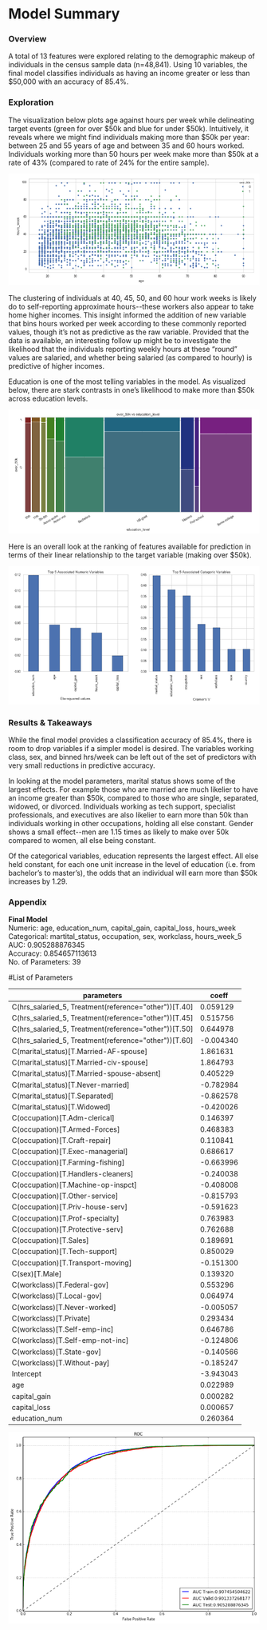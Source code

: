 # Model Summary

### Overview
A total of 13 features were explored relating to the demographic makeup of individuals in the census sample data (n=48,841). Using 10 variables, the final model classifies individuals as having an income greater or less than $50,000 with an accuracy of 85.4%. 

### Exploration 
The visualization below plots age against hours per week while delineating target events (green for over $50k and blue for under $50k). Intuitively, it reveals where we might find individuals making more than $50k per year: between 25 and 55 years of age and between 35 and 60 hours worked. Individuals working more than 50 hours per week make more than $50k at a rate of 43% (compared to rate of 24% for the entire sample). 

![alt text](https://github.com/dinicholson/data-scientist-exercise01/blob/master/summary/visuals/age_hrsWorked_target.PNG)

The clustering of individuals at 40, 45, 50, and 60 hour work weeks is likely do to self-reporting approximate hours--these workers also appear to take home higher incomes. This insight informed the addition of new variable that bins hours worked per week according to these commonly reported values, though it’s not as predictive as the raw variable. Provided that the data is available, an interesting follow up might be to investigate the likelihood that the individuals reporting weekly hours at these “round” values are salaried, and whether being salaried (as compared to hourly) is predictive of higher incomes.  

Education is one of the most telling variables in the model. As visualized below, there are stark contrasts in one’s likelihood to make more than $50k across education levels. 

![alt text](https://github.com/dinicholson/data-scientist-exercise01/blob/master/summary/visuals/education_vs_target.PNG)

Here is an overall look at the ranking of features available for prediction in terms of their linear relationship to the target variable (making over $50k).

![alt text](https://github.com/dinicholson/data-scientist-exercise01/blob/master/summary/visuals/ranked_variables.PNG)

### Results & Takeaways

While the final model provides a classification accuracy of 85.4%, there is room to drop variables if a simpler model is desired. The variables working class, sex, and binned hrs/week can be left out of the set of predictors with very small reductions in predictive accuracy.

In looking at the model parameters, marital status shows some of the largest effects. For example those who are married are much likelier to have an income greater than $50k, compared to those who are single, separated, widowed, or divorced. Individuals working as tech support, specialist professionals, and executives are also likelier to earn more than 50k than individuals working in other occupations, holding all else constant. Gender shows a small effect--men are 1.15 times as likely to make over 50k compared to women, all else being constant.

Of the categorical variables, education represents the largest effect. All else held constant, for each one unit increase in the level of education (i.e. from bachelor’s to master’s), the odds that an individual will earn more than $50k increases by 1.29.



### Appendix


__Final Model__  
Numeric: age, education_num, capital_gain, capital_loss, hours_week  
Categorical: martital_status, occupation, sex, workclass, hours_week_5  
AUC: 0.905288876345  
Accuracy: 0.854657113613  
No. of Parameters: 39  

#List of Parameters

| parameters                                            | coeff     |
|-------------------------------------------------------|-----------|
| C(hrs_salaried_5, Treatment(reference="other"))[T.40] |  0.059129 |
| C(hrs_salaried_5, Treatment(reference="other"))[T.45] |  0.515756 |
| C(hrs_salaried_5, Treatment(reference="other"))[T.50] |  0.644978 |
| C(hrs_salaried_5, Treatment(reference="other"))[T.60] | -0.004340 |
| C(marital_status)[T.Married-AF-spouse]                | 1.861631  |
| C(marital_status)[T.Married-civ-spouse]               | 1.864793  |
| C(marital_status)[T.Married-spouse-absent]            | 0.405229  |
| C(marital_status)[T.Never-married]                    | -0.782984 |
| C(marital_status)[T.Separated]                        | -0.862578 |
| C(marital_status)[T.Widowed]                          | -0.420026 |
| C(occupation)[T.Adm-clerical]                         | 0.146397  |
| C(occupation)[T.Armed-Forces]                         | 0.468383  |
| C(occupation)[T.Craft-repair]                         | 0.110841  |
| C(occupation)[T.Exec-managerial]                      | 0.686617  |
| C(occupation)[T.Farming-fishing]                      | -0.663996 |
| C(occupation)[T.Handlers-cleaners]                    | -0.240038 |
| C(occupation)[T.Machine-op-inspct]                    | -0.408008 |
| C(occupation)[T.Other-service]                        | -0.815793 |
| C(occupation)[T.Priv-house-serv]                      | -0.591623 |
| C(occupation)[T.Prof-specialty]                       | 0.763983  |
| C(occupation)[T.Protective-serv]                      | 0.762688  |
| C(occupation)[T.Sales]                                | 0.189691  |
| C(occupation)[T.Tech-support]                         | 0.850029  |
| C(occupation)[T.Transport-moving]                     | -0.151300 |
| C(sex)[T.Male]                                        | 0.139320  |
| C(workclass)[T.Federal-gov]                           | 0.553296  |
| C(workclass)[T.Local-gov]                             | 0.064974  |
| C(workclass)[T.Never-worked]                          | -0.005057 |
| C(workclass)[T.Private]                               | 0.293434  |
| C(workclass)[T.Self-emp-inc]                          | 0.646786  |
| C(workclass)[T.Self-emp-not-inc]                      | -0.124806 |
| C(workclass)[T.State-gov]                             | -0.140566 |
| C(workclass)[T.Without-pay]                           | -0.185247 |
| Intercept                                             | -3.943043 |
| age                                                   | 0.022989  |
| capital_gain                                          | 0.000282  |
| capital_loss                                          | 0.000657  |
| education_num                                         | 0.260364  |



![alt text](https://github.com/dinicholson/data-scientist-exercise01/blob/master/summary/visuals/roc_curve.PNG)



































